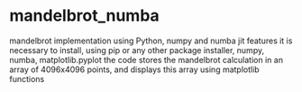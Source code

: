 # mandelbrot_numba
mandelbrot implementation using Python, numpy and numba jit features
it is necessary to install, using pip or any other package installer, numpy, numba, matplotlib.pyplot
the code stores the mandelbrot calculation in an array of 4096x4096 points, and displays this array using matplotlib functions
